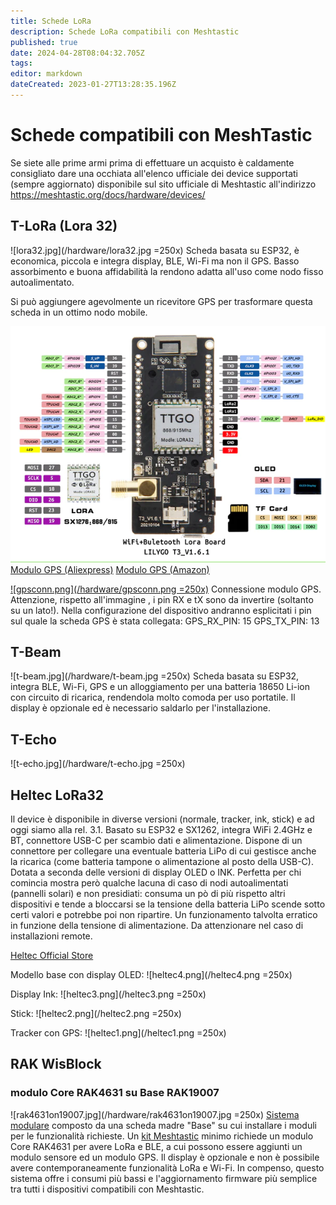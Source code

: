 ```yaml
---
title: Schede LoRa
description: Schede LoRa compatibili con Meshtastic
published: true
date: 2024-04-28T08:04:32.705Z
tags: 
editor: markdown
dateCreated: 2023-01-27T13:28:35.196Z
---
```


# Schede compatibili con MeshTastic

Se siete alle prime armi prima di effettuare un acquisto è caldamente consigliato dare una occhiata all'elenco ufficiale dei device supportati  (sempre aggiornato) disponibile sul sito ufficiale di Meshtastic all'indirizzo https://meshtastic.org/docs/hardware/devices/

## T-LoRa (Lora 32)
![lora32.jpg](/hardware/lora32.jpg =250x)
Scheda basata su ESP32, è economica, piccola e integra display, BLE, Wi-Fi ma non il GPS.
Basso assorbimento e buona affidabilità la rendono adatta all'uso come nodo fisso autoalimentato.

Si può aggiungere agevolmente un ricevitore GPS per trasformare questa scheda in un ottimo nodo mobile.

![pin-diagram_lora32v2.1_1.6_600x600.webp](/hardware/pin-diagram_lora32v2.1_1.6_600x600.webp)
[Modulo GPS (Aliexpress)](https://it.aliexpress.com/item/1005005594442876.html)
[Modulo GPS (Amazon)](https://www.amazon.it/ICQUANZX-GY-NEO6MV2-Controller-ceramica-resistente/dp/B088LR3488/)

[![gpsconn.png](/hardware/gpsconn.png =250x)](/hardware/gpsconn.png)
Connessione modulo GPS. 
Attenzione, rispetto all'immagine , i pin RX e tX sono da invertire (soltanto su un lato!). Nella configurazione del dispositivo andranno esplicitati i pin sul quale la scheda GPS è stata collegata: 
GPS_RX_PIN: 15
GPS_TX_PIN: 13


## T-Beam
![t-beam.jpg](/hardware/t-beam.jpg =250x)
Scheda basata su ESP32, integra BLE, Wi-Fi, GPS e un alloggiamento per una batteria 18650 Li-ion con circuito di ricarica, rendendola molto comoda per uso portatile.
Il display è opzionale ed è necessario saldarlo per l'installazione.
## T-Echo
![t-echo.jpg](/hardware/t-echo.jpg =250x)

## Heltec LoRa32
Il device è disponibile in diverse versioni (normale, tracker, ink, stick) e ad oggi siamo alla rel. 3.1. Basato su ESP32 e SX1262, integra WiFi 2.4GHz e BT, connettore USB-C per scambio dati e alimentazione. Dispone di un connettore per collegare una eventuale batteria LiPo di cui gestisce anche la ricarica (come batteria tampone o alimentazione al posto della USB-C). Dotata a seconda delle versioni di display OLED o INK. Perfetta per chi comincia mostra però qualche lacuna di caso di nodi autoalimentati (pannelli solari) e non presidiati: consuma un pò di più rispetto altri dispositivi e tende a bloccarsi se la tensione della batteria LiPo scende sotto certi valori e potrebbe poi non ripartire. Un funzionamento talvolta erratico in funzione della tensione di alimentazione. Da attenzionare nel caso di installazioni remote.

[Heltec Official Store](https://it.aliexpress.com/item/1005006361015484.html)

Modello base con display OLED:
![heltec4.png](/heltec4.png =250x)

Display Ink:
![heltec3.png](/heltec3.png =250x)

Stick:
![heltec2.png](/heltec2.png =250x)

Tracker con GPS:
![heltec1.png](/heltec1.png =250x)


## RAK WisBlock

### modulo Core RAK4631 su Base RAK19007

![rak4631on19007.jpg](/hardware/rak4631on19007.jpg =250x)
[Sistema modulare](https://store.rakwireless.com/pages/wisblock) composto da una scheda madre "Base" su cui installare i moduli per le funzionalità richieste.
Un [kit Meshtastic](https://store.rakwireless.com/products/wisblock-meshtastic-starter-kit) minimo richiede un modulo Core RAK4631 per avere LoRa e BLE, a cui possono essere aggiunti un modulo sensore ed un modulo GPS.
Il display è opzionale e non è possibile avere contemporaneamente funzionalità LoRa e Wi-Fi.
In compenso, questo sistema offre i consumi più bassi e l'aggiornamento firmware più semplice tra tutti i dispositivi compatibili con Meshtastic.